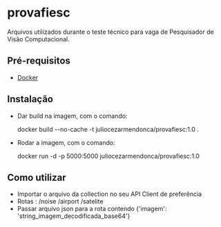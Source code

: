 # provafiesc

Arquivos utilizados durante o teste técnico para vaga de Pesquisador de Visão Computacional.

## Pré-requisitos

- [Docker](https://www.docker.com/)

## Instalação

- Dar build na imagem, com o comando:


    docker build --no-cache -t juliocezarmendonca/provafiesc:1.0 .


- Rodar a imagem, com o comando:


    docker run -d -p 5000:5000 juliocezarmendonca/provafiesc:1.0


## Como utilizar
- Importar o arquivo da collection no seu API Client de preferência
- Rotas : /noise /airport /satelite
- Passar arquivo json para a rota contendo {'imagem': 'string_imagem_decodificada_base64'}
